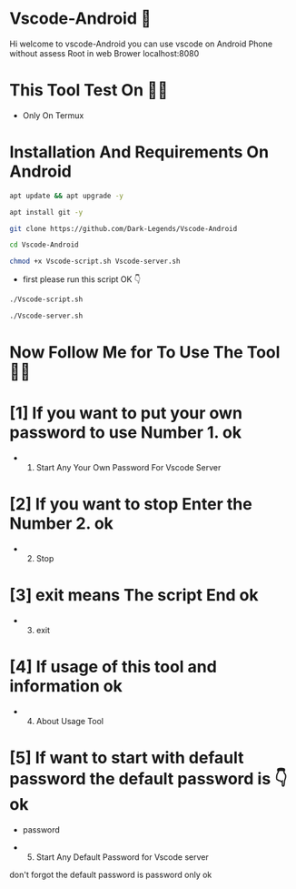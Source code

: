 # Vscode-Android 💯
Hi welcome to vscode-Android you can use vscode on Android Phone without assess Root in web Brower localhost:8080

# This Tool Test On 👨‍💻
- Only On Termux

# Installation And Requirements On Android 

```bash
apt update && apt upgrade -y
```

```bash
apt install git -y
```

```bash
git clone https://github.com/Dark-Legends/Vscode-Android
```
```bash
cd Vscode-Android
```

```bash
chmod +x Vscode-script.sh Vscode-server.sh
```
- first please run this script OK 👇

```bash
./Vscode-script.sh
```

```bash
./Vscode-server.sh
```

# Now Follow Me for To Use The Tool 🙋‍♂️

#  [1]  If you want to put your own password to use Number 1. ok

- 1. Start Any Your Own Password For Vscode Server
 



# [2] If you want to stop Enter the Number 2. ok

- 2. Stop
 
  

# [3]  exit means The script End ok

- 3. exit



# [4] If usage of this tool and information ok

- 4. About Usage Tool
 


# [5] If want to start with default password the default password is 👇 ok
- password 

- 5. Start Any Default Password for Vscode server

don't forgot the default password is password only ok
